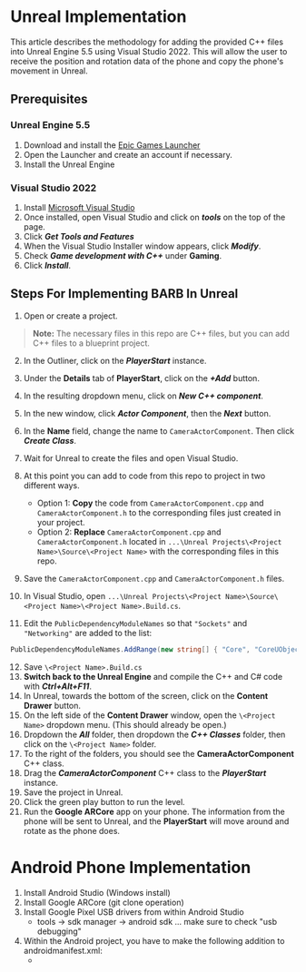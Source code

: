 # Unreal Implementation
This article describes the methodology for adding the provided C++ files into Unreal Engine 5.5 using Visual Studio 2022.  This will allow the user to receive the position and rotation data of the phone and copy the phone's movement in Unreal.

## Prerequisites
### Unreal Engine 5.5
 1. Download and install the [Epic Games Launcher](https://store.epicgames.com/en-US/download)
 2. Open the Launcher and create an account if necessary.
 3. Install the Unreal Engine
### Visual Studio 2022
 1. Install [Microsoft Visual Studio](https://visualstudio.microsoft.com/)
 2. Once installed, open Visual Studio and click on ***tools*** on the top of the page.
 3. Click ***Get Tools and Features***
 4. When the Visual Studio Installer window appears, click ***Modify***.
 5. Check ***Game development with C++*** under **Gaming**.
 6. Click ***Install***.


## Steps For Implementing BARB In Unreal
1. Open or create a project. 
> **Note:** The necessary files in this repo are C++ files, but you can add C++ files to a blueprint project.
2. In the Outliner, click on the ***PlayerStart*** instance.
3. Under the **Details** tab of **PlayerStart**, click on the ***+Add*** button.
4. In the resulting dropdown menu, click on ***New C++ component***.
5. In the new window, click ***Actor Component***, then the ***Next*** button.
6. In the **Name** field, change the name to ```CameraActorComponent```.  Then click ***Create Class***.
7. Wait for Unreal to create the files and open Visual Studio.
8. At this point you can add to code from this repo to project in two different ways.

   - Option 1: **Copy** the code from ```CameraActorComponent.cpp``` and ```CameraActorComponent.h``` to the corresponding files just created in your project.
   - Option 2: **Replace** ```CameraActorComponent.cpp``` and ```CameraActorComponent.h``` located in ```...\Unreal Projects\<Project Name>\Source\<Project Name>```  with the corresponding files in this repo.
9. Save the ```CameraActorComponent.cpp``` and ```CameraActorComponent.h``` files.
10. In Visual Studio, open ```...\Unreal Projects\<Project Name>\Source\<Project Name>\<Project Name>.Build.cs```.
11. Edit the ```PublicDependencyModuleNames``` so that ```"Sockets"``` and ```"Networking"``` are added to the list:
```C#
PublicDependencyModuleNames.AddRange(new string[] { "Core", "CoreUObject", "Engine", "InputCore", "EnhancedInput", "Sockets", "Networking" });
```
12. Save ```\<Project Name>.Build.cs```
13. **Switch back to the Unreal Engine** and compile the C++ and C# code with ***Ctrl+Alt+F11***.
14. In Unreal, towards the bottom of the screen, click on the **Content Drawer** button.
15. On the left side of the **Content Drawer** window, open the ```\<Project Name>``` dropdown menu.  (This should already be open.)
16. Dropdown the ***All*** folder, then dropdown the ***C++ Classes*** folder, then click on the ```\<Project Name>``` folder.
17. To the right of the folders, you should see the **CameraActorComponent** C++ class.
18. Drag the ***CameraActorComponent*** C++ class to the ***PlayerStart*** instance.
19. Save the project in Unreal.
20. Click the green play button to run the level.
21. Run the **Google ARCore** app on your phone.  The information from the phone will be sent to Unreal, and the **PlayerStart** will move around and rotate as the phone does.


# Android Phone Implementation
1. Install Android Studio (Windows install)
2. Install Google ARCore (git clone operation)
3. Install Google Pixel USB drivers from within Android Studio
   - tools -> sdk manager -> android sdk ... make sure to check "usb debugging"
4. Within the Android project, you have to make the following addition to androidmanifest.xml:
   - <manifest xmlns:android="http://schemas.android.com/apk/res/android"
    xmlns:tools="http://schemas.android.com/tools"
    package="com.google.ar.core.examples.java.helloar">
